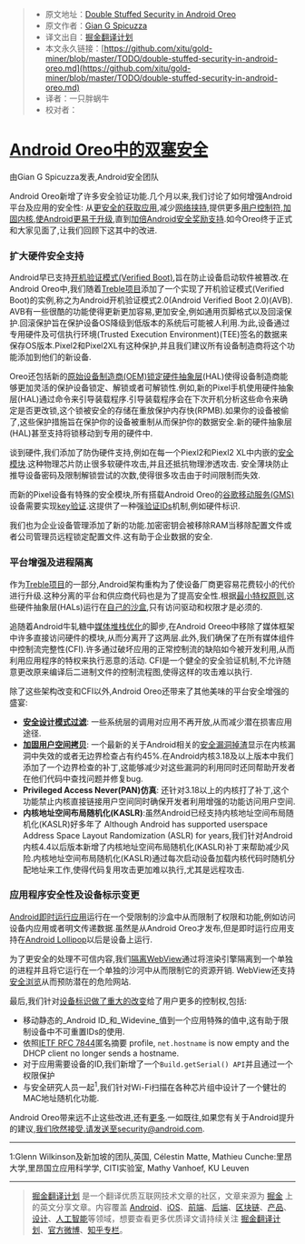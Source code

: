> * 原文地址：[Double Stuffed Security in Android Oreo](https://android-developers.googleblog.com/2017/12/double-stuffed-security-in-android-oreo.html)
> * 原文作者：[Gian G Spicuzza](https://android-developers.googleblog.com/2017/12/double-stuffed-security-in-android-oreo.html)
> * 译文出自：[掘金翻译计划](https://github.com/xitu/gold-miner)
> * 本文永久链接：[https://github.com/xitu/gold-miner/blob/master/TODO/double-stuffed-security-in-android-oreo.md](https://github.com/xitu/gold-miner/blob/master/TODO/double-stuffed-security-in-android-oreo.md)
> * 译者：一只胖蜗牛
> * 校对者：

# [Android Oreo中的双塞安全](https://android-developers.googleblog.com/2017/12/double-stuffed-security-in-android-oreo.html)

由Gian G Spicuzza发表,Android安全团队

Android Oreo新增了许多安全验证功能.几个月以来,我们讨论了如何增强Android平台及应用的安全性: 从[更安全的获取应用](https://android-developers.googleblog.com/2017/08/making-it-safer-to-get-apps-on-android-o.html),减少[网络挟持](https://android-developers.googleblog.com/2017/04/android-o-to-drop-insecure-tls-version.html),提供更多[用户控制符](https://android-developers.googleblog.com/2017/04/changes-to-device-identifiers-in.html),[加固内核](https://android-developers.googleblog.com/2017/08/hardening-kernel-in-android-oreo.html),[使Android更易于升级](https://android-developers.googleblog.com/2017/07/shut-hal-up.html),直到[加倍Android安全奖励支持](https://android-developers.googleblog.com/2017/06/2017-android-security-rewards.html).如今Oreo终于正式和大家见面了,让我们回顾下这其中的改进.  

### 扩大硬件安全支持

Android早已支持[开机验证模式(Verified Boot)](https://source.android.com/security/verifiedboot/),旨在防止设备启动软件被篡改.在Android Oreo中,我们随着[Treble项目](https://source.android.com/devices/architecture/treble)添加了一个实现了开机验证模式(Verified Boot)的实例,称之为Android开机验证模式2.0(Android Verified Boot 2.0)(AVB). AVB有一些很酷的功能使得更新更加容易,更加安全,例如通用页脚格式以及回滚保护.回滚保护旨在保护设备OS降级到低版本的系统后可能被人利用.为此,设备通过专用硬件及可信执行环境(Trusted Execution Environment)(TEE)签名的数据来保存OS版本.Pixel2和Pixel2XL有这种保护,并且我们建议所有设备制造商将这个功能添加到他们的新设备.

Oreo还包括新的[原始设备制造商(OEM)锁定硬件抽象层](https://android-review.googlesource.com/#/c/platform/hardware/interfaces/+/527086/-1..1/oemlock/1.0/IOemLock.hal)(HAL)使得设备制造商能够更加灵活的保护设备锁定、解锁或者可解锁性.例如,新的Pixel手机使用硬件抽象层(HAL)通过命令来引导装载程序.引导装载程序会在下次开机分析这些命令来确定是否更改锁,这个锁被安全的存储在重放保护内存快(RPMB).如果你的设备被偷了,这些保护措施旨在保护你的设备被重制从而保护你的数据安全.新的硬件抽象层(HAL)甚至支持将锁移动到专用的硬件中.

谈到硬件,我们添加了防伪硬件支持,例如在每一个Piexl2和Piexl2 XL中内嵌的[安全模块](https://android-developers.googleblog.com/2017/11/how-pixel-2s-security-module-delivers.html).这种物理芯片防止很多软硬件攻击,并且还抵抗物理渗透攻击. 安全薄块防止推导设备密码及限制解锁尝试的次数,使得很多攻击由于时间限制而失效.

而新的Pixel设备有特殊的安全模块,所有搭载Android Oreo的[谷歌移动服务(GMS)](https://www.android.com/gms/)设备需要实现[key验证](https://android-developers.googleblog.com/2017/09/keystore-key-attestation.html).这提供了一种强[验证IDs](https://source.android.com/security/keystore/attestation#id-attestation)机制,例如硬件标识.

我们也为企业设备管理添加了新的功能.加密密钥会被移除RAM当移除配置文件或者公司管理员远程锁定配置文件.这有助于企业数据的安全.

### 平台增强及进程隔离

作为[Treble项目](https://android-developers.googleblog.com/2017/05/here-comes-treble-modular-base-for.html)的一部分,Android架构重构为了使设备厂商更容易花费较小的代价进行升级.这种分离的平台和供应商代码也是为了提高安全性.根据[最小特权原则](https://en.wikipedia.org/wiki/Principle_of_least_privilege),这些硬件抽象层(HALs)运行在[自己的沙盒](https://android-developers.googleblog.com/2017/07/shut-hal-up.html),只有访问驱动和权限才是必须的.

追随着Android牛轧糖中[媒体堆栈优化](https://android-developers.googleblog.com/2016/05/hardening-media-stack.html)的脚步,在Android Oreeo中移除了媒体框架中许多直接访问硬件的模块,从而分离开了这两层.此外,我们确保了在所有媒体组件中控制流完整性(CFI).许多通过破坏应用的正常控制流的缺陷如今被开发利用,从而利用应用程序的特权来执行恶意的活动. CFI是一个健全的安全验证机制,不允许随意更改原来编译后二进制文件的控制流程图,使得这样的攻击难以执行.

除了这些架构改变和CFI以外,Android Oreo还带来了其他美味的平台安全增强的盛宴:

* **[安全设计模式过滤](https://android-developers.googleblog.com/2017/07/seccomp-filter-in-android-o.html)**: 一些系统层的调用对应用不再开放,从而减少潜在损害应用途径.
* **[加固用户空间拷贝](https://lwn.net/Articles/695991/)**: 一个最新的关于Android相关的[安全漏洞掉渣](https://events.linuxfoundation.org/sites/events/files/slides/Android-%20protecting%20the%20kernel.pdf)显示在内核漏洞中失效的或者无边界检查占有约45%.在Android内核3.18及以上版本中我们添加了一个边界检查的补丁,这能够减少对这些漏洞的利用同时还同帮助开发者在他们代码中查找问题并修复bug.
* **Privileged Access Never(PAN)仿真**: 还针对3.18以上的内核打了补丁,这个功能禁止内核直接链接用户空间同时确保开发者利用增强的功能访问用户空间.
* **内核地址空间布局随机化(KASLR)**:虽然Android已经支持内核地址空间布局随机化(KASLR)好多年了 Although Android has supported userspace Address Space Layout Randomization (ASLR) for years,我们针对Android内核4.4以后版本新增了内核地址空间布局随机化(KASLR)补丁来帮助减少风险.内核地址空间布局随机化(KASLR)通过每次启动设备加载内核代码时随机分配地址来工作,使得代码复用攻击更加难以执行,尤其是远程攻击.

### 应用程序安全性及设备标示变更

[Android即时运行应用](https://developer.android.com/topic/instant-apps/index.html)运行在一个受限制的沙盒中从而限制了权限和功能,例如访问设备内应用或者明文传递数据.虽然是从Android Oreo才发布,但是即时运行应用支持在[Android Lollipop](https://www.android.com/versions/lollipop-5-0/)以后是设备上运行.

为了更安全的处理不可信内容,我们[隔离WebView](https://android-developers.googleblog.com/2017/06/whats-new-in-webview-security.html)通过将渲染引擎隔离到一个单独的进程并且将它运行在一个单独的沙河中从而限制它的资源开销. WebView还支持[安全浏览](https://safebrowsing.google.com/)从而预防潜在的危险网站.

最后,我们针对[设备标识做了重大的改变](https://android-developers.googleblog.com/2017/04/changes-to-device-identifiers-in.html)给了用户更多的控制权,包括:

* 移动静态的_Android ID_和_Widevine_值到一个应用特殊的值中,这有助于限制设备中不可重置IDs的使用.
* 依照[IETF RFC 7844](https://tools.ietf.org/html/rfc7844#section-3.7)匿名摘要 profile, `net.hostname` is now empty and the DHCP client no longer sends a hostname.
* 对于应用需要设备的ID,我们新增了一个`Build.getSerial() API`并且通过一个权限保护
* 与安全研究人员一起<sup>1</sup>,我们针对Wi-Fi扫描在各种芯片组中设计了一个健壮的MAC地址随机化功能.

Android Oreo带来远不止这些改进,还有[更多](https://www.android.com/versions/oreo-8-0/).一如既往,如果您有关于Android提升的建议,我们欣然接受.请发送至security@android.com.

---

1:Glenn Wilkinson及新加坡的团队,英国, Célestin Matte, Mathieu Cunche:里昂大学,里昂国立应用科学学, CITI实验室, Mathy Vanhoef, KU Leuven

---

> [掘金翻译计划](https://github.com/xitu/gold-miner) 是一个翻译优质互联网技术文章的社区，文章来源为 [掘金](https://juejin.im) 上的英文分享文章。内容覆盖 [Android](https://github.com/xitu/gold-miner#android)、[iOS](https://github.com/xitu/gold-miner#ios)、[前端](https://github.com/xitu/gold-miner#前端)、[后端](https://github.com/xitu/gold-miner#后端)、[区块链](https://github.com/xitu/gold-miner#区块链)、[产品](https://github.com/xitu/gold-miner#产品)、[设计](https://github.com/xitu/gold-miner#设计)、[人工智能](https://github.com/xitu/gold-miner#人工智能)等领域，想要查看更多优质译文请持续关注 [掘金翻译计划](https://github.com/xitu/gold-miner)、[官方微博](http://weibo.com/juejinfanyi)、[知乎专栏](https://zhuanlan.zhihu.com/juejinfanyi)。
